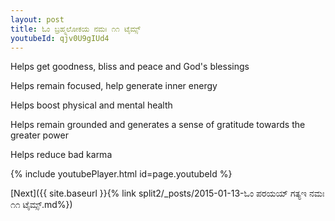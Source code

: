 ```yaml
---
layout: post
title: ಓಂ ಬ್ರಹ್ಮಲೋಕಯ ನಮಃ ೧೧ ಟೈಮ್ಸ್
youtubeId: qjv0U9gIUd4
---
```

 
 
Helps get goodness, bliss and peace and God's blessings
 
Helps remain focused, help generate inner energy 
 
Helps boost physical and mental health 
 
Helps remain grounded and generates a sense of gratitude towards the greater power 
 
Helps reduce bad karma
 
 
 
 


{% include youtubePlayer.html id=page.youtubeId %}
 
[Next]({{ site.baseurl }}{% link  split2/_posts/2015-01-13-ಓಂ ಪರಯಯ್ ಗತ್ಯಇ ನಮಃ ೧೧ ಟೈಮ್ಸ್.md%})
 
